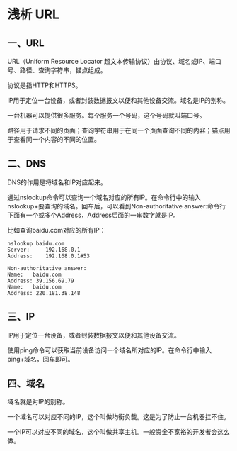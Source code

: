 # 浅析 URL

## 一、URL

URL（Uniform Resource Locator 超文本传输协议）由协议、域名或IP、端口号、路径、查询字符串，锚点组成。

协议是指HTTP和HTTPS。

IP用于定位一台设备，或者封装数据报文以便和其他设备交流。域名是IP的别称。

一台机器可以提供很多服务。每个服务一个号码，这个号码就叫端口号。

路径用于请求不同的页面；查询字符串用于在同一个页面查询不同的内容；锚点用于查看同一个内容的不同的位置。

## 二、DNS

DNS的作用是将域名和IP对应起来。

通过nslookup命令可以查询一个域名对应的所有IP。在命令行中的输入nslookup+要查询的域名。回车后，可以看到Non-authoritative answer:命令行下面有一个或多个Address，Address后面的一串数字就是IP。

比如查询baidu.com对应的所有IP：

```shell
nslookup baidu.com
Server:		192.168.0.1
Address:	192.168.0.1#53

Non-authoritative answer:
Name:	baidu.com
Address: 39.156.69.79
Name:	baidu.com
Address: 220.181.38.148
```

## 三、IP

IP用于定位一台设备，或者封装数据报文以便和其他设备交流。

使用ping命令可以获取当前设备访问一个域名所对应的IP。在命令行中输入ping+域名，回车即可。

## 四、域名

域名就是对IP的别称。

一个域名可以对应不同的IP，这个叫做均衡负载。这是为了防止一台机器扛不住。

一个IP可以对应不同的域名，这个叫做共享主机。一般资金不宽裕的开发者会这么做。